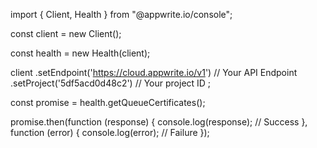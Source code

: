 import { Client, Health } from "@appwrite.io/console";

const client = new Client();

const health = new Health(client);

client
    .setEndpoint('https://cloud.appwrite.io/v1') // Your API Endpoint
    .setProject('5df5acd0d48c2') // Your project ID
;

const promise = health.getQueueCertificates();

promise.then(function (response) {
    console.log(response); // Success
}, function (error) {
    console.log(error); // Failure
});
